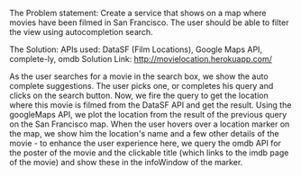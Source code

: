 The Problem statement: 
Create a service that shows on a map where movies have been filmed in San Francisco. The user should be able to filter the view using autocompletion search.

The Solution: 
  APIs used: DataSF (Film Locations), Google Maps API, complete-ly, omdb 
  Solution Link: http://movielocation.herokuapp.com/
  
  As the user searches for a movie in the search box, we show the auto complete suggestions. The user picks one, or completes his query and clicks on the search button. Now, we fire the query to get the location where this movie is filmed from the DataSF API and get the result. Using the googleMaps API, we plot the location from the result of the previous query on the San Francisco map. When the user hovers over a location marker on the map, we show him the location's name and a few other details of the movie - to enhance the user experience here, we query the omdb API for the poster of the movie and the clickable title (which links to the imdb page of the movie) and show these in the infoWindow of the marker. 
